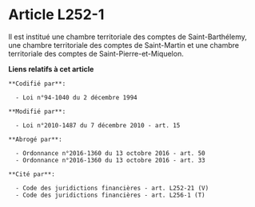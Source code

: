 # Article L252-1

Il est institué        une chambre territoriale des comptes de Saint-Barthélemy, une chambre territoriale des comptes de
Saint-Martin et une chambre territoriale des comptes de Saint-Pierre-et-Miquelon.

**Liens relatifs à cet article**

	**Codifié par**:

	  - Loi n°94-1040 du 2 décembre 1994

	**Modifié par**:

	  - Loi n°2010-1487 du 7 décembre 2010 - art. 15

	**Abrogé par**:

	  - Ordonnance n°2016-1360 du 13 octobre 2016 - art. 50
	  - Ordonnance n°2016-1360 du 13 octobre 2016 - art. 33

	**Cité par**:

	  - Code des juridictions financières - art. L252-21 (V)
	  - Code des juridictions financières - art. L256-1 (T)
